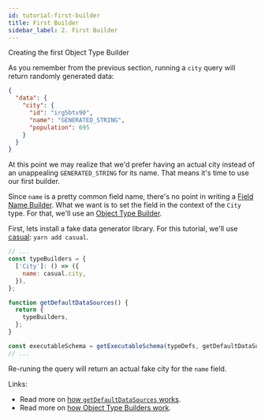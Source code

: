 ```yaml
---
id: tutorial-first-builder
title: First Builder
sidebar_label: 2. First Builder
---
```


Creating the first Object Type Builder

As you remember from the previous section, running a `city` query will return randomly generated data:

```json
{
  "data": {
    "city": {
      "id": "irg5btv90",
      "name": "GENERATED_STRING",
      "population": 695
    }
  }
}
```

At this point we may realize that we'd prefer having an actual city instead of an unappealing `GENERATED_STRING` for its name. That means it's time to use our first builder.

Since `name` is a pretty common field name, there's no point in writing a [Field Name Builder](/graphql-kimera/docs/field-name-builder). What we want is to set the field in the context of the `City` type. For that, we'll use an [Object Type Builder](/graphql-kimera/docs/object-type-builder).

First, lets install a fake data generator library. For this tutorial, we'll use [casual](https://github.com/boo1ean/casual): `yarn add casual`.

```javascript
// ...
const typeBuilders = {
  ['City']: () => ({
    name: casual.city,
  }),
};

function getDefaultDataSources() {
  return {
    typeBuilders,
  };
}

const executableSchema = getExecutableSchema(typeDefs, getDefaultDataSources);
// ...
```

Re-runing the query will return an actual fake city for the `name` field.

Links:

- Read more on [how `getDefaultDataSources` works](/graphql-kimera/docs/get-executable-schema#getdefaultdatasourcescontext).
- Read more on [how Object Type Builders work](/graphql-kimera/docs/object-type-builders).
